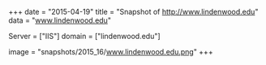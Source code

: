 
+++
date = "2015-04-19"
title = "Snapshot of http://www.lindenwood.edu"
data = "www.lindenwood.edu"

Server = ["IIS"]
domain = ["lindenwood.edu"]

  image = "snapshots/2015_16/www.lindenwood.edu.png"
+++
#
